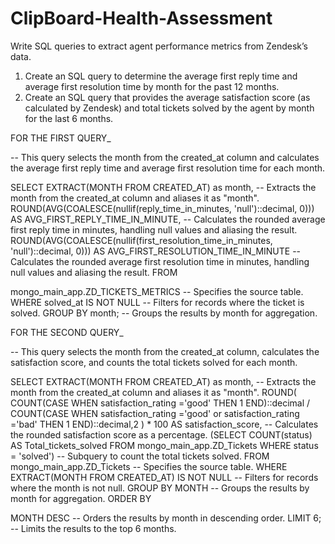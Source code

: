 # ClipBoard-Health-Assessment
Write SQL queries to extract agent performance metrics from Zendesk’s data. 

1.  Create an SQL query to determine the average first reply time and average first resolution time by month for the past 12 months. 
2.  Create an SQL query that provides the average satisfaction score (as calculated by Zendesk) and total tickets solved by the agent by month for the last 6 months.


FOR THE FIRST QUERY_

-- This query selects the month from the created_at column and calculates the average first reply time
and average first resolution time for each month.

SELECT
EXTRACT(MONTH FROM CREATED_AT) as month, -- Extracts the month from the created_at column
and aliases it as &quot;month&quot;.
ROUND(AVG(COALESCE(nullif(reply_time_in_minutes, &#39;null&#39;)::decimal, 0))) AS
AVG_FIRST_REPLY_TIME_IN_MINUTE, -- Calculates the rounded average first reply time in minutes,
handling null values and aliasing the result.
ROUND(AVG(COALESCE(nullif(first_resolution_time_in_minutes, &#39;null&#39;)::decimal, 0))) AS
AVG_FIRST_RESOLUTION_TIME_IN_MINUTE -- Calculates the rounded average first resolution time in
minutes, handling null values and aliasing the result.
FROM

mongo_main_app.ZD_TICKETS_METRICS -- Specifies the source table.
WHERE
solved_at IS NOT NULL -- Filters for records where the ticket is solved.
GROUP BY
month; -- Groups the results by month for aggregation.




FOR THE SECOND QUERY_

-- This query selects the month from the created_at column, calculates the satisfaction score, and
counts the total tickets solved for each month.

SELECT
EXTRACT(MONTH FROM CREATED_AT) as month, -- Extracts the month from the created_at column
and aliases it as &quot;month&quot;.
ROUND(
COUNT(CASE WHEN satisfaction_rating =&#39;good&#39; THEN 1 END)::decimal / COUNT(CASE WHEN
satisfaction_rating =&#39;good&#39; or satisfaction_rating =&#39;bad&#39; THEN 1 END)::decimal,2
) * 100 AS satisfaction_score, -- Calculates the rounded satisfaction score as a percentage.
(SELECT COUNT(status) AS Total_tickets_solved FROM mongo_main_app.ZD_Tickets WHERE status =
&#39;solved&#39;) -- Subquery to count the total tickets solved.
FROM
mongo_main_app.ZD_Tickets -- Specifies the source table.
WHERE
EXTRACT(MONTH FROM CREATED_AT) IS NOT NULL -- Filters for records where the month is not null.
GROUP BY
MONTH -- Groups the results by month for aggregation.
ORDER BY

MONTH DESC -- Orders the results by month in descending order.
LIMIT
6; -- Limits the results to the top 6 months.
